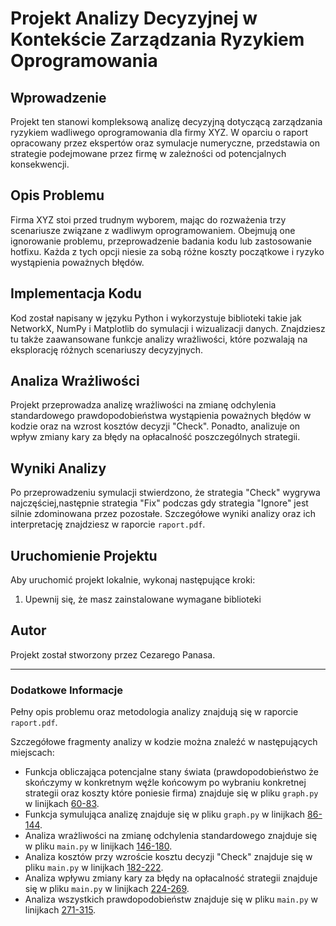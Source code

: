 # Projekt Analizy Decyzyjnej w Kontekście Zarządzania Ryzykiem Oprogramowania

## Wprowadzenie

Projekt ten stanowi kompleksową analizę decyzyjną dotyczącą zarządzania ryzykiem wadliwego oprogramowania dla firmy XYZ. W oparciu o raport opracowany przez ekspertów oraz symulacje numeryczne, przedstawia on strategie podejmowane przez firmę w zależności od potencjalnych konsekwencji.

## Opis Problemu

Firma XYZ stoi przed trudnym wyborem, mając do rozważenia trzy scenariusze związane z wadliwym oprogramowaniem. Obejmują one ignorowanie problemu, przeprowadzenie badania kodu lub zastosowanie hotfixu. Każda z tych opcji niesie za sobą różne koszty początkowe i ryzyko wystąpienia poważnych błędów.

## Implementacja Kodu

Kod został napisany w języku Python i wykorzystuje biblioteki takie jak NetworkX, NumPy i Matplotlib do symulacji i wizualizacji danych. Znajdziesz tu także zaawansowane funkcje analizy wrażliwości, które pozwalają na eksplorację różnych scenariuszy decyzyjnych.

## Analiza Wrażliwości

Projekt przeprowadza analizę wrażliwości na zmianę odchylenia standardowego prawdopodobieństwa wystąpienia poważnych błędów w kodzie oraz na wzrost kosztów decyzji "Check". Ponadto, analizuje on wpływ zmiany kary za błędy na opłacalność poszczególnych strategii.

## Wyniki Analizy

Po przeprowadzeniu symulacji stwierdzono, że strategia "Check" wygrywa najczęściej,następnie strategia "Fix" podczas gdy strategia "Ignore" jest silnie zdominowana przez pozostałe. Szczegółowe wyniki analizy oraz ich interpretację znajdziesz w raporcie `raport.pdf`.

## Uruchomienie Projektu

Aby uruchomić projekt lokalnie, wykonaj następujące kroki:

1. Upewnij się, że masz zainstalowane wymagane biblioteki

## Autor

Projekt został stworzony przez Cezarego Panasa.

---

### Dodatkowe Informacje

Pełny opis problemu oraz metodologia analizy znajdują się w raporcie `raport.pdf`.

Szczegółowe fragmenty analizy w kodzie można znaleźć w następujących miejscach:
- Funkcja obliczająca potencjalne stany świata (prawdopodobieństwo że skończymy w konkretnym węźle końcowym po wybraniu konkretnej strategii oraz koszty które poniesie firma) znajduje się w pliku `graph.py` w linijkach [60-83](https://github.com/username/repository/blob/branch/main.py#L60-L83).
- Funkcja symulująca analizę znajduje się w pliku `graph.py` w linijkach [86-144](https://github.com/username/repository/blob/branch/main.py#L86-L144).
- Analiza wrażliwości na zmianę odchylenia standardowego znajduje się w pliku `main.py` w linijkach [146-180](https://github.com/username/repository/blob/branch/main.py#L146-L180).
- Analiza kosztów przy wzroście kosztu decyzji "Check" znajduje się w pliku `main.py` w linijkach [182-222](https://github.com/username/repository/blob/branch/main.py#L182-L222).
- Analiza wpływu zmiany kary za błędy na opłacalność strategii znajduje się w pliku `main.py` w linijkach [224-269](https://github.com/username/repository/blob/branch/main.py#L224-L269).
- Analiza wszystkich prawdopodobieństw znajduje się w pliku `main.py` w linijkach [271-315](https://github.com/username/repository/blob/branch/main.py#L271-L315).

